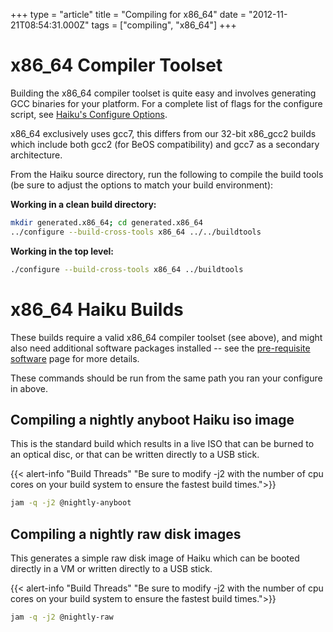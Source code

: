 +++
type = "article"
title = "Compiling for x86_64"
date = "2012-11-21T08:54:31.000Z"
tags = ["compiling", "x86_64"]
+++

x86_64 Compiler Toolset
=======================

Building the x86_64 compiler toolset is quite easy and involves generating GCC
binaries for your platform. For a complete list of flags for the configure
script, see <a href='/guides/building/configure'>Haiku's Configure Options</a>.

x86_64 exclusively uses gcc7, this differs from our 32-bit x86_gcc2 builds which
include both gcc2 (for BeOS compatibility) and gcc7 as a secondary architecture.

From the Haiku source directory, run the following to compile
the build tools (be sure to adjust the options to match your build environment):

**Working in a clean build directory:**
```sh
mkdir generated.x86_64; cd generated.x86_64
../configure --build-cross-tools x86_64 ../../buildtools
```

**Working in the top level:**
```sh
./configure --build-cross-tools x86_64 ../buildtools
```

x86_64 Haiku Builds
===================

These builds require a valid x86_64 compiler toolset (see above), and might also
need additional software packages installed -- see the
<a href="/guides/building/pre-reqs">pre-requisite software</a> page for more details.

These commands should be run from the same path you ran your configure in above.

Compiling a nightly anyboot Haiku iso image
--------------------------------------

This is the standard build which results in a live ISO that can be burned
to an optical disc, or that can be written directly to a USB stick.

{{< alert-info "Build Threads" "Be sure to modify -j2 with the number of cpu cores on your build system to ensure the fastest build times.">}}

```sh
jam -q -j2 @nightly-anyboot
```


Compiling a nightly raw disk images
---------------------------------

This generates a simple raw disk image of Haiku which can be booted directly in
a VM or written directly to a USB stick.

{{< alert-info "Build Threads" "Be sure to modify -j2 with the number of cpu cores on your build system to ensure the fastest build times.">}}

```sh
jam -q -j2 @nightly-raw
```

